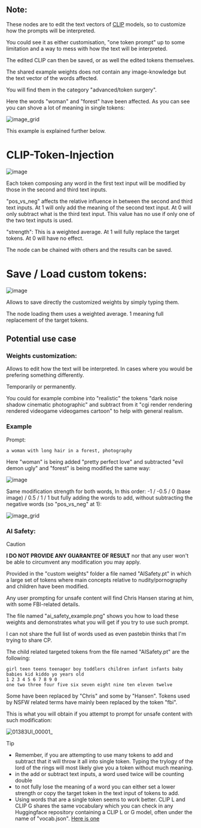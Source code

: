 ## Note:

These nodes are to edit the text vectors of [CLIP](https://github.com/openai/CLIP) models, so to customize how the prompts will be interpreted.

You could see it as either customisation, "one token prompt" up to some limitation and a way to mess with how the text will be interpreted.

The edited CLIP can then be saved, or as well the edited tokens themselves.

The shared example weights does not contain any image-knowledge but the text vector of the words affected.

You will find them in the category "advanced/token surgery".

Here the words "woman" and "forest" have been affected. As you can see you can shove a lot of meaning in single tokens:

![image_grid](https://github.com/user-attachments/assets/0b06a27a-8d09-4497-a023-f8414632dbe2)

This example is explained further below.


# CLIP-Token-Injection

![image](https://github.com/user-attachments/assets/b4adb747-9cf4-4b56-b7c2-a97acc7fb0c4)

Each token composing any word in the first text input will be modified by those in the second and third text inputs.

"pos_vs_neg" affects the relative influence in between the second and third text inputs. At 1 will only add the meaning of the second text input. At 0 will only subtract what is the third text input. This value has no use if only one of the two text inputs is used.

"strength": This is a weighted average. At 1 will fully replace the target tokens. At 0 will have no effect.

The node can be chained with others and the results can be saved.

# Save / Load custom tokens:

![image](https://github.com/user-attachments/assets/278933ab-4008-4250-a605-936a394d81a6)

Allows to save directly the customized weights by simply typing them.

The node loading them uses a weighted average. 1 meaning full replacement of the target tokens.

## Potential use case

### Weights customization:

Allows to edit how the text will be interpreted. In cases where you would be prefering something differently.

Temporarily or permanently.

You could for example combine into "realistic" the tokens "dark noise shadow cinematic photographic" and subtract from it "cgi render rendering rendered videogame videogames cartoon" to help with general realism.

### Example

Prompt:

    a woman with long hair in a forest, photography

Here "woman" is being added "pretty perfect love" and subtracted "evil demon ugly" and "forest" is being modified the same way:

![image](https://github.com/user-attachments/assets/45ea18e4-9290-4dea-af7e-6c8f53e2158e)

Same modification strength for both words, In this order: -1 / -0.5 / 0 (base image) / 0.5 / 1 / 1 but fully adding the words to add, without subtracting the negative words (so "pos_vs_neg" at 1):

![image_grid](https://github.com/user-attachments/assets/ae81eed4-cc99-492c-a66c-e17fa45b9763)

### AI Safety:

> [!CAUTION]
> **I DO NOT PROVIDE ANY GUARANTEE OF RESULT** nor that any user won't be able to circumvent any modification you may apply.

Provided in the "custom weights" folder a file named "AISafety.pt" in which a large set of tokens where main concepts relative to nudity/pornography and children have been modified.

Any user prompting for unsafe content will find Chris Hansen staring at him, with some FBI-related details.

The file named "ai_safety_example.png" shows you how to load these weights and demonstrates what you will get if you try to use such prompt.

I can not share the full list of words used as even pastebin thinks that I'm trying to share CP.

The child related targeted tokens from the file named "AISafety.pt" are the following:

    girl teen teens teenager boy toddlers children infant infants baby babies kid kiddo yo years old
    1 2 3 4 5 6 7 8 9 0
    one two three four five six seven eight nine ten eleven twelve

Some have been replaced by "Chris" and some by "Hansen". Tokens used by NSFW related terms have mainly been replaced by the token "fbi".

This is what you will obtain if you attempt to prompt for unsafe content with such modification:

![01383UI_00001_](https://github.com/user-attachments/assets/6d60449a-1d50-42ae-9401-6cb25531c6ef)


> [!TIP]
> - Remember, if you are attempting to use many tokens to add and subtract that it will throw it all into single token. Typing the trylogy of the lord of the rings will most likely give you a token without much meaning.
> - in the add or subtract text inputs, a word used twice will be counting double
> - to not fully lose the meaning of a word you can either set a lower strength or copy the target token in the text input of tokens to add.
> - Using words that are a single token seems to work better. CLIP L and CLIP G shares the same vocabulary which you can check in any Huggingface repository containing a CLIP L or G model, often under the name of "vocab.json". [Here is one](https://huggingface.co/openai/clip-vit-large-patch14/raw/main/vocab.json)
